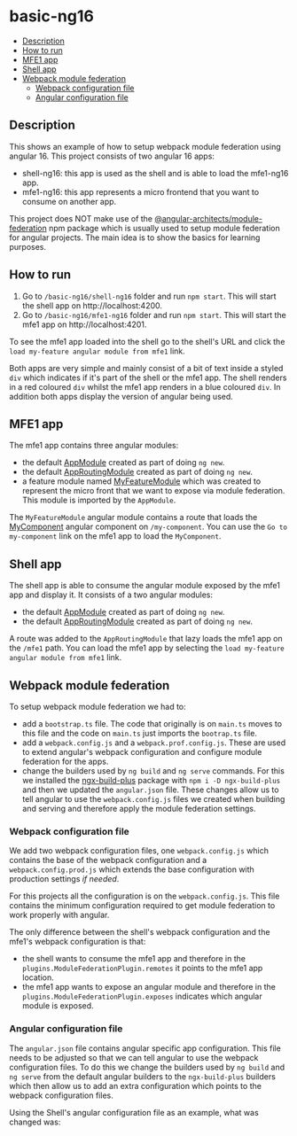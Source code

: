 # basic-ng16

- [Description](#description)
- [How to run](#how-to-run)
- [MFE1 app](#mfe1-app)
- [Shell app](#shell-app)
- [Webpack module federation](#webpack-module-federation)
  - [Webpack configuration file](#webpack-configuration-file)
  - [Angular configuration file](#angular-configuration-file)

## Description

This shows an example of how to setup webpack module federation using angular 16. This project consists of two angular 16 apps:
- shell-ng16: this app is used as the shell and is able to load the mfe1-ng16 app.
- mfe1-ng16: this app represents a micro frontend that you want to consume on another app.

This project does NOT make use of the [@angular-architects/module-federation](https://www.npmjs.com/package/@angular-architects/module-federation) npm package which is usually used to setup module federation for angular projects. The main idea is to show the basics for learning purposes.

## How to run

1) Go to `/basic-ng16/shell-ng16` folder and run `npm start`. This will start the shell app on http://localhost:4200.
2) Go to `/basic-ng16/mfe1-ng16` folder and run `npm start`. This will start the mfe1 app on http://localhost:4201.

To see the mfe1 app loaded into the shell go to the shell's URL and click the `load my-feature angular module from mfe1` link. 

Both apps are very simple and mainly consist of a bit of text inside a styled `div` which indicates if it's part of the shell or the mfe1 app. The shell renders in a red coloured `div` whilst the mfe1 app renders in a blue coloured `div`. In addition both apps display the version of angular being used.

## MFE1 app

The mfe1 app contains three angular modules:
- the default [AppModule](/basic-ng16/mfe1-ng16/src/app/app.module.ts) created as part of doing `ng new`.
- the default [AppRoutingModule](/basic-ng16/mfe1-ng16/src/app/app-routing.module.ts) created as part of doing `ng new`.
- a feature module named [MyFeatureModule](/basic-ng16/mfe1-ng16/src/app/my-feature/my-feature.module.ts) which was created to represent the micro front that we want to expose via module federation. This module is imported by the `AppModule`.

The `MyFeatureModule` angular module contains a route that loads the [MyComponent](/basic-ng16/mfe1-ng16/src/app/my-feature/my-component/my-component.component.ts) angular component on `/my-component`. You can use the `Go to my-component` link on the mfe1 app to load the `MyComponent`.

## Shell app

The shell app is able to consume the angular module exposed by the mfe1 app and display it. It consists of a two angular modules:
- the default [AppModule](/basic-ng16/shell-ng16/src/app/app.module.ts) created as part of doing `ng new`.
- the default [AppRoutingModule](/basic-ng16/shell-ng16/src/app/app-routing.module.ts) created as part of doing `ng new`.

A route was added to the `AppRoutingModule` that lazy loads the mfe1 app on the `/mfe1` path. You can load the mfe1 app by selecting the `load my-feature angular module from mfe1` link.

## Webpack module federation

To setup webpack module federation we had to:
- add a `bootstrap.ts` file. The code that originally is on `main.ts` moves to this file and the code on `main.ts` just imports the `bootrap.ts` file.
- add a `webpack.config.js` and a `webpack.prof.config.js`. These are used to extend angular's webpack configuration and configure module federation for the apps.
- change the builders used by `ng build` and `ng serve` commands. For this we installed the [ngx-build-plus](https://www.npmjs.com/package/ngx-build-plus) package with `npm i -D ngx-build-plus` and then we updated the `angular.json` file. These changes allow us to tell angular to use the `webpack.config.js` files we created when building and serving and therefore apply the module federation settings.

### Webpack configuration file

We add two webpack configuration files, one `webpack.config.js` which contains the base of the webpack configuration and a `webpack.config.prod.js` which extends the base configuration with production settings *if needed*.

For this projects all the configuration is on the `webpack.config.js`. This file contains the minimum configuration required to get module federation to work properly with angular.

The only difference between the shell's webpack configuration and the mfe1's webpack configuration is that:
- the shell wants to consume the mfe1 app and therefore in the `plugins.ModuleFederationPlugin.remotes` it points to the mfe1 app location.
- the mfe1 app wants to expose an angular module and therefore in the `plugins.ModuleFederationPlugin.exposes` indicates which angular module is exposed.

### Angular configuration file

The `angular.json` file contains angular specific app configuration. This file needs to be adjusted so that we can tell angular to use the webpack configuration files. To do this we change the builders used by `ng build` and `ng serve` from the default angular builders to the `ngx-build-plus` builders which then allow us to add an extra configuration which points to the webpack configuration files.

Using the Shell's angular configuration file as an example, what was changed was:
